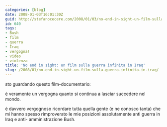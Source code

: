 ```yaml
---
categories: [blog]
date: 2008-01-03T16:01:30Z
guid: http://stefanocecere.com/2008/01/03/no-end-in-sight-un-film-sulla-guerra-infinita-in-iraq/
id: 640
tags:
- Bush
- film
- guerra
- Iraq
- vergogna!
- video
- violenza
title: 'No end in sight: un film sulla guerra infinita in Iraq'
slug: /2008/01/no-end-in-sight-un-film-sulla-guerra-infinita-in-iraq/
---
```


sto guardando questo film-documentario:

è veramente un vergogna quanto si continua a lasciar succedere nel mondo.
  
è davvero vergognoso ricordare tutta quella gente (e ne conosco tanta) che mi hanno spesso rimproverato le mie posizioni assolutamente anti guerra in Iraq e anti- amministrazione Bush.